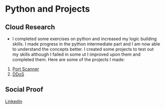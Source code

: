 # Python and Projects 

## Cloud Research

- I completed some exercises on python and increased my logic building skills. I made progress in the python intermediate part and I am now able to understand the concepts better. I created some projects to test out my skills although I failed in some ut I improved upon them and completed them.
Here are some of the projects I made:
1. [Port Scanner](https://github.com/pankaj892/Port-Scanner-Python)
2. [DDoS](https://github.com/pankaj892/Python-DDOS)



## Social Proof

[Linkedin](https://www.linkedin.com/feed/update/urn:li:share:7038506906918821888/)
